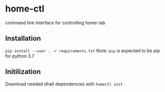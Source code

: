 # home-ctl
command line interface for controlling home-lab

## Installation
`pip install --user . -r requirements.txt`
Note: `pip` is expected to be pip for python 3.7

## Initilization
Download needed dhall dependencies with `homectl init`
